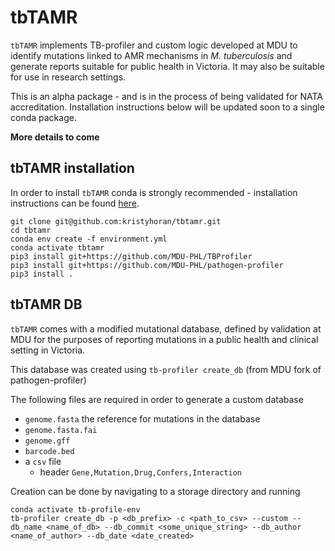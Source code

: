 # tbTAMR

`tbTAMR` implements TB-profiler and custom logic developed at MDU to identify mutations linked to AMR mechanisms in _M. tuberculosis_ and generate reports suitable for public health in Victoria. It may also be suitable for use in research settings.

This is an alpha package - and is in the process of being validated for NATA accreditation. Installation instructions below will be updated soon to a single conda package. 


**More details to come**

## tbTAMR installation

In order to install `tbTAMR` conda is strongly recommended - installation instructions can be found [here](https://docs.conda.io/projects/conda/en/latest/user-guide/install/index.html).

```
git clone git@github.com:kristyhoran/tbtamr.git
cd tbtamr
conda env create -f environment.yml
conda activate tbtamr
pip3 install git+https://github.com/MDU-PHL/TBProfiler
pip3 install git+https://github.com/MDU-PHL/pathogen-profiler
pip3 install .
```

## tbTAMR DB

`tbTAMR` comes with a modified mutational database, defined by validation at MDU for the purposes of reporting mutations in a public health and clinical setting in Victoria.

This database was created using `tb-profiler create_db` (from MDU fork of pathogen-profiler)

The following files are required in order to generate a custom database

* `genome.fasta` the reference for mutations in the database
* `genome.fasta.fai`
* `genome.gff`
* `barcode.bed` 
* a `csv` file
    * header ```Gene,Mutation,Drug,Confers,Interaction```

Creation can be done by navigating to a storage directory and running

```
conda activate tb-profile-env
tb-profiler create_db -p <db_prefix> -c <path_to_csv> --custom --db_name <name_of_db> --db_commit <some_unique_string> --db_author <name_of_author> --db_date <date_created>
```

